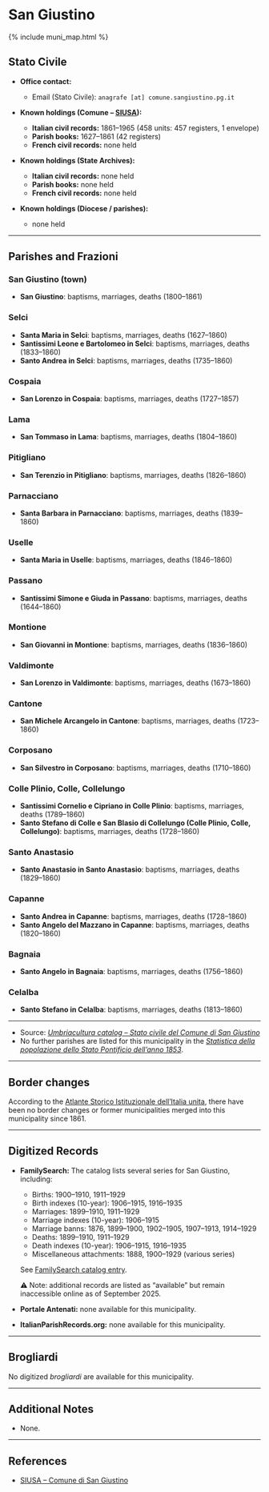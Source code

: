 # San Giustino

{% include muni_map.html %}

## Stato Civile

* **Office contact:**

  * Email (Stato Civile): `anagrafe [at] comune.sangiustino.pg.it`

* **Known holdings (Comune – [SIUSA](https://siusa-archivi.cultura.gov.it/cgi-bin/siusa/pagina.pl?TipoPag=comparc&Chiave=306709)):**

  * **Italian civil records:** 1861–1965 (458 units: 457 registers, 1 envelope)
  * **Parish books:** 1627–1861 (42 registers)
  * **French civil records:** none held

* **Known holdings (State Archives):**

  * **Italian civil records:** none held
  * **Parish books:** none held
  * **French civil records:** none held

* **Known holdings (Diocese / parishes):**

  * none held

---

## Parishes and Frazioni

### San Giustino (town)

* **San Giustino**: baptisms, marriages, deaths (1800–1861)

### Selci

* **Santa Maria in Selci**: baptisms, marriages, deaths (1627–1860)
* **Santissimi Leone e Bartolomeo in Selci**: baptisms, marriages, deaths (1833–1860)
* **Santo Andrea in Selci**: baptisms, marriages, deaths (1735–1860)

### Cospaia

* **San Lorenzo in Cospaia**: baptisms, marriages, deaths (1727–1857)

### Lama

* **San Tommaso in Lama**: baptisms, marriages, deaths (1804–1860)

### Pitigliano

* **San Terenzio in Pitigliano**: baptisms, marriages, deaths (1826–1860)

### Parnacciano

* **Santa Barbara in Parnacciano**: baptisms, marriages, deaths (1839–1860)

### Uselle

* **Santa Maria in Uselle**: baptisms, marriages, deaths (1846–1860)

### Passano

* **Santissimi Simone e Giuda in Passano**: baptisms, marriages, deaths (1644–1860)

### Montione

* **San Giovanni in Montione**: baptisms, marriages, deaths (1836–1860)

### Valdimonte

* **San Lorenzo in Valdimonte**: baptisms, marriages, deaths (1673–1860)

### Cantone

* **San Michele Arcangelo in Cantone**: baptisms, marriages, deaths (1723–1860)

### Corposano

* **San Silvestro in Corposano**: baptisms, marriages, deaths (1710–1860)

### Colle Plinio, Colle, Collelungo

* **Santissimi Cornelio e Cipriano in Colle Plinio**: baptisms, marriages, deaths (1789–1860)
* **Santo Stefano di Colle e San Blasio di Collelungo (Colle Plinio, Colle, Collelungo)**: baptisms, marriages, deaths (1728–1860)

### Santo Anastasio

* **Santo Anastasio in Santo Anastasio**: baptisms, marriages, deaths (1829–1860)

### Capanne

* **Santo Andrea in Capanne**: baptisms, marriages, deaths (1728–1860)
* **Santo Angelo del Mazzano in Capanne**: baptisms, marriages, deaths (1820–1860)

### Bagnaia

* **Santo Angelo in Bagnaia**: baptisms, marriages, deaths (1756–1860)

### Celalba

* **Santo Stefano in Celalba**: baptisms, marriages, deaths (1813–1860)

---

- Source: *[Umbriacultura catalog – Stato civile del Comune di San Giustino](https://www.umbriacultura.it/SebinaOpac/resource/stato-civile-del-comune-di-san-giustino/SAM9025745)*
- No further parishes are listed for this municipality in the *[Statistica della popolazione dello Stato Pontificio dell’anno 1853](https://www.google.it/books/edition/Statistics_della_popolazione_dello_Stato/v6dCAQAAMAAJ)*.

---

## Border changes

According to the [Atlante Storico Istituzionale dell’Italia unita](http://dati.san.beniculturali.it/asi/local/), there have been no border changes or former municipalities merged into this municipality since 1861.

---

## Digitized Records

* **FamilySearch:** The catalog lists several series for San Giustino, including:

  * Births: 1900–1910, 1911–1929
  * Birth indexes (10-year): 1906–1915, 1916–1935
  * Marriages: 1899–1910, 1911–1929
  * Marriage indexes (10-year): 1906–1915
  * Marriage banns: 1876, 1899–1900, 1902–1905, 1907–1913, 1914–1929
  * Deaths: 1899–1910, 1911–1929
  * Death indexes (10-year): 1906–1915, 1916–1935
  * Miscellaneous attachments: 1888, 1900–1929 (various series)

  See [FamilySearch catalog entry](https://www.familysearch.org/en/search/catalog/835774).

  ⚠️ Note: additional records are listed as “available” but remain inaccessible online as of September 2025.

* **Portale Antenati:** none available for this municipality.

* **ItalianParishRecords.org:** none available for this municipality.

---

## Brogliardi

No digitized *brogliardi* are available for this municipality.

---

## Additional Notes

* None.

---

## References

* [SIUSA – Comune di San Giustino](https://siusa-archivi.cultura.gov.it/cgi-bin/siusa/pagina.pl?TipoPag=comparc&Chiave=306709)
